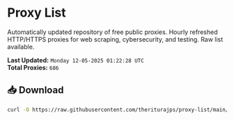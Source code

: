 # Proxy List

Automatically updated repository of free public proxies. Hourly refreshed HTTP/HTTPS proxies for web scraping, cybersecurity, and testing. Raw list available.

**Last Updated:** `Monday 12-05-2025 01:22:28 UTC`  
**Total Proxies:** `686`

## 📥 Download
```bash
curl -O https://raw.githubusercontent.com/theriturajps/proxy-list/main/proxies.txt
